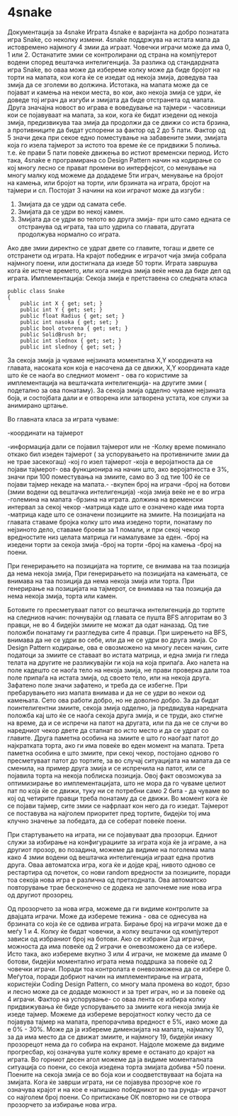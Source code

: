 4snake
======
Документација за 4snake
Играта 4snake e варијанта на добро познатата игра Snake, со неколку измени. 4snake поддржува на истата мапа да истовремено најмногу 4 змии да играат. Човечки играчи може да има 0, 1 или 2. Останатите змии се контролирани од страна на компјутерот водени според вештачка интелигенција. За разлика од стандардната игра Snake, во оваа може да избереме колку може да биде бројот на торти на мапата, кои кога ќе се изедат од некоја змија, доведува таа змија да се зголеми во должина. Истотака, на мапата може да се појават и камења на некои места, во кои, ако некоја змија се удри, ќе доведе тој играч да изгуби и змијата да биде отстранета од мапата. Друга значајна новост во играва е воведување на тајмери - часовници кои се појавуваат на мапата, за кои, кога ќе бидат изедени од некоја змија, предизвикува таа змија да продолжи да се движи со иста брзина, а противниците да бидат успорени за фактор од 2 до 5 пати. Фактор од 5 значи дека при секое едно поместување на забавените змии, змијата која го изела тајмерот за истото тоа време ќе се придвижи 5 полиња. т.е. ќе прави 5 пати повеќе движења во истиот временски период.
Исто така, 4snake е програмирана со Design Pattern начин на кодирање со кој многу лесно се прават промени во интерфејсот, со менување на многу малку код можеме да додадеме 5ти играч, менување на бројот на камења, или бројот на торти, или брзината на играта, бројот на тајмери и сл.
Постојат 3 начини на кои играчот може да изгуби : 

1. Змијата да се удри од самата себе.
2. Змијата да се удри во некој камен.
3. Змијата да се удри во телото во друга змија- при што само едната се отстранува од играта, таа што удрила со главата, другата продолжува нормално со играта.

Ако две змии директно се удрат двете со главите, тогаш и двете се отстранети од играта.
На крајот победник е играчот чија змија собрала најмногу поени, или достигнала да изеде 50 торти.
Играта завршува кога ќе истече времето, или кога ниедна змија веќе нема да биде дел од играта.
Имплементација:
Секоја змија е претставена со следната класа





    public class Snake
    {
        public int X { get; set; }
        public int Y { get; set; }
        public float Radius { get; set; }
        public int nasoka { get; set; }
        public bool otvorena { get; set; }
        public SolidBrush br;
        public int slednox { get; set; }
        public int slednoy { get; set; }

За секоја змија ја чуваме нејзината моментална X,Y координата на главата, насоката кон која е насочена да се движи,  X,Y координата каде што ќе се наоѓа во следниот момент - ова го користиме за имплементација на вештачката интелигенција- на другите змии ( подетално за ова понатаму). За секоја змија одделно чуваме нејзината боја, и состојбата дали и е отворена или затворена устата, кое служи за анимирано цртање.

Во главната класа за играта чуваме:

-координати на тајмерот

-информација дали се појавил тајмерот или не
-Колку време поминало откако бил изеден тајмерот ( за успорувањето на противничите змии да не трае засекогаш)
-кој го изел тајмерот
-која е веројатноста да се појави тајмерот- ова функционира на начин што, ако веројатноста е 3%, значи при 100 поместувања на змиите, само во 3 од тие 100 ќе се појави тајмер некаде на мапата.-
-вкупен број на играчи 
-број на ботови (змии водени од вештачка интелигенција)
-која змија веќе не е во игра
-големина на мапата
-брзина на играта. должина на временски интервал за секој чекор
-матрица каде што е означено каде има торта
-матрица каде што се означени позициите на змиите. На позицијата на главата ставаме бројка колку што има изедено торти, понатаму по нејзиното дело, ставаме броеви за 1 помали, и при секој чекор вредностите низ целата матрица ги намалуваме за еден.
-број на изедени торти за секоја змија
-број на торти
-број на камења
-број на поени.

При генерирањето на позицијата на тортите, се внимава на таа позиција да нема некоја змија,
При генерирањето на позицијата на камењата, се внимава на таа позиција да нема некоја змија или торта.
При генерирање на позицијата на тајмерот, се внимава на таа позиција да нема некоја змија, торта или камен.

Ботовите го пресметуваат патот со вештачка интелигенција до тортите на следниов начин: почнувајќи од главата се пушта BFS алгоритам во 3 правци, не во 4 бидејќи змиите не можат да одат наназад. Од тие положби понатаму ги разгледува сите 4 правци. При ширењето на BFS, внимава да не се удри во себе, или да не се удри во друга змија. Со Design Pattern кодирање, ова е овозможено на многу лесен начин, сите податоци за змиите се ставаат во истата матрица, и една змија ги гледа телата на другите не разликувајќи ги која на која припаѓа. Ако налета на поле кадешто се наоѓа тело на некоја змија, не прави проверка дали тоа поле припаѓа на истата змија, од своето тело, или на некоја друга. Зафатено поле значи зафатено, и треба да се избегне. При пребарувањето низ мапата внимава и да не се удри во некои од камењата.
Сето ова работи добро, но не доволно добро. За да бидат поинтелигентни змиите, секоја змија одделно, ја предвидува наредната положба кај што ќе се наоѓа секоја друга змија, и се труди, ако стигне на време, да и се испречи на патот на другата, или па да не се случи во наредниот чекор двете да стапнат во исто место и да се удрат со главите. 
Друга паметна особина на змиите е што го наоѓаат патот до најкратката торта, ако ги има повеќе во еден момент на мапата.
Трета паметна особина е што змиите, при секој чекор, постојано одново го пресметуваат патот до тортите, за во случај ситуацијата на мапата да се сменила, на пример друга змија и се испречила на патот, или се појавила торта на некоја поблиска позиција. Овој факт овозможува за оптимизирање во имплементацијата, што не мора да го чуваме целиот пат по која ќе се движи, туку ни се потребни само 2 бита - да чуваме во кој од четирите правци треба понатаму да се движи.
Во момент кога ќе се појави тајмер, сите змии се нафрлаат кон него да го изедат. Тајмерот се поставува на најголем приоритет пред тортите, бидејќи тој има клучно значење за победата, да се соберат повеќе поени.
 
При стартувањето на играта, ни се појавуваат два прозорци. Едниот служи за избирање на конфигурациите за играта која ќе ја играме, а на другиот прозор, во позадина, можеме да видиме на поголема мапа како 4 змии водени од вештачка интелигенција играат една против друга. Оваа автоматска игра, кога ќе и дојде крај, нивото одново се рестартира од почеток, со нови random вредности за позициите, поради тоа секоја нова игра е различна од претходната. Ова автоматско повторување трае бесконечно се додека не започнеме ние нова игра од другиот прозорец.
 
Од прозорчето за нова игра, можеме да ги видиме контролите за двајцата играчи. Може да избереме тежина - ова се однесува на брзината со која ќе се одвива играта.
Бирање број на играчи може да е меѓу 1 и 4. Колку ќе бидат човечки, а колку вештачки од компјутерот зависи од избраниот број на ботови.  Ако се избрани 2ца играчи, можноста да има повеќе од 2 играчи е оневозможено да се избере.
Исто така, ако избереме вкупно 3 или 4 играчи, не можеме да имаме 0 ботови, бидејќи моментално играта нема поддршка за повеќе од 2 човечки играчи. Поради тоа контролата е оневозможена да се избере 0. Меѓутоа, поради добриот начин на имплементирање на играта, користејќи Coding Design Pattern, со многу мала промена во кодот, брзо и лесно може да се додаде можност и за трет играч, но и за повеќе од 4 играчи.
Фактор на успорување- со оваа лента се избира колку придвижувања ќе биде успорувањето за змиите кога некоја змија ќе изеде тајмер.
Можеме да избереме веројатност колку често да се појавува тајмер на мапата, препорачлива вредност е 5%, иако може да е 0% - 30%.
Може да ја избереме димензијата на мапата, најмалку 10, за да има место да се движат змиите, и најмногу 19, бидејќи инаку прозорецот нема да го собира на екранот.
Најдоле можеме да видиме прогресбар, кој означува уште колку време е останато до крајот на играта. 
Во горниот десен агол можеме да ја видиме моменталната ситуација со поени, со секоја изедена торта змијата добива +50 поени. Поените на секоја змија се во боја кои и соодветствуваат на бојата на змијата.
Кога ќе заврши играта, ни се појавува прозорче кое го означува крајот и на кое е напишано победникот во таа рунда- играчот со најголем број поени.
Со притискање ОК повторно ни се отвора прозорчето за избирање нова игра.
